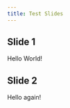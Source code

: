 ```yaml
---
title: Test Slides
---
```

<section>
  <h1>Slide 1</h1>
  <p>Hello World!</p>
</section>
<section>
  <h1>Slide 2</h1>
  <p>Hello again!</p>
</section>
